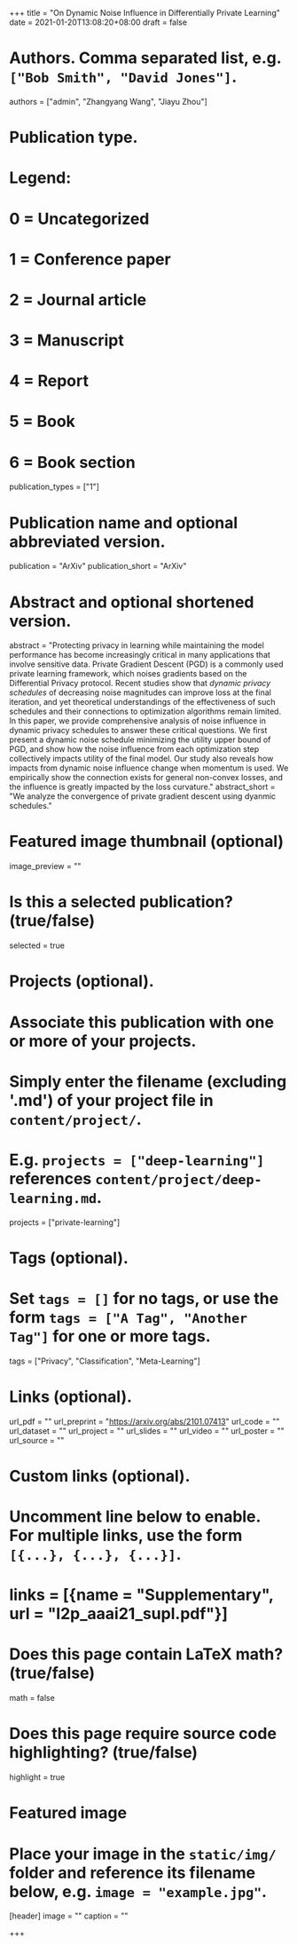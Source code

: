 +++
title = "On Dynamic Noise Influence in Differentially Private Learning"
date = 2021-01-20T13:08:20+08:00
draft = false

# Authors. Comma separated list, e.g. `["Bob Smith", "David Jones"]`.
authors = ["admin", "Zhangyang Wang", "Jiayu Zhou"]

# Publication type.
# Legend:
# 0 = Uncategorized
# 1 = Conference paper
# 2 = Journal article
# 3 = Manuscript
# 4 = Report
# 5 = Book
# 6 = Book section
publication_types = ["1"]

# Publication name and optional abbreviated version.
publication = "ArXiv"
publication_short = "ArXiv"

# Abstract and optional shortened version.
abstract = "Protecting privacy in learning while maintaining the model performance has become increasingly critical in many applications that involve sensitive data. Private Gradient Descent (PGD) is a commonly used private learning framework, which noises gradients based on the Differential Privacy protocol. Recent studies show that *dynamic privacy schedules* of decreasing noise magnitudes can improve loss at the final iteration, and yet theoretical understandings of the effectiveness of such schedules and their connections to optimization algorithms remain limited. In this paper, we provide comprehensive analysis of noise influence in dynamic privacy schedules to answer these critical questions. We first present a dynamic noise schedule minimizing the utility upper bound of PGD, and show how the noise influence from each optimization step collectively impacts utility of the final model. Our study also reveals how impacts from dynamic noise influence change when momentum is used. We empirically show the connection exists for general non-convex losses, and the influence is greatly impacted by the loss curvature."
abstract_short = "We analyze the convergence of private gradient descent using dyanmic schedules."

# Featured image thumbnail (optional)
image_preview = ""

# Is this a selected publication? (true/false)
selected = true

# Projects (optional).
#   Associate this publication with one or more of your projects.
#   Simply enter the filename (excluding '.md') of your project file in `content/project/`.
#   E.g. `projects = ["deep-learning"]` references `content/project/deep-learning.md`.
projects = ["private-learning"]

# Tags (optional).
#   Set `tags = []` for no tags, or use the form `tags = ["A Tag", "Another Tag"]` for one or more tags.
tags = ["Privacy", "Classification", "Meta-Learning"]

# Links (optional).
url_pdf = ""
url_preprint = "https://arxiv.org/abs/2101.07413"
url_code = ""
url_dataset = ""
url_project = ""
url_slides = ""
url_video = ""
url_poster = ""
url_source = ""

# Custom links (optional).
#   Uncomment line below to enable. For multiple links, use the form `[{...}, {...}, {...}]`.
# links = [{name = "Supplementary", url = "l2p_aaai21_supl.pdf"}]

# Does this page contain LaTeX math? (true/false)
math = false

# Does this page require source code highlighting? (true/false)
highlight = true

# Featured image
# Place your image in the `static/img/` folder and reference its filename below, e.g. `image = "example.jpg"`.
[header]
image = ""
caption = ""

+++
